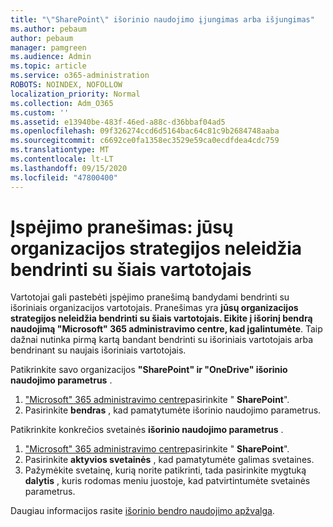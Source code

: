 ```yaml
---
title: "\"SharePoint\" išorinio naudojimo įjungimas arba išjungimas"
ms.author: pebaum
author: pebaum
manager: pamgreen
ms.audience: Admin
ms.topic: article
ms.service: o365-administration
ROBOTS: NOINDEX, NOFOLLOW
localization_priority: Normal
ms.collection: Adm_O365
ms.custom: ''
ms.assetid: e13940be-483f-46ed-a88c-d36bbaf04ad5
ms.openlocfilehash: 09f326274ccd6d5164bac64c81c9b2684748aaba
ms.sourcegitcommit: c6692ce0fa1358ec3529e59ca0ecdfdea4cdc759
ms.translationtype: MT
ms.contentlocale: lt-LT
ms.lasthandoff: 09/15/2020
ms.locfileid: "47800400"
---
```

# <a name="warning-message-your-organizations-policies-dont-allow-you-to-share-with-these-users"></a>Įspėjimo pranešimas: jūsų organizacijos strategijos neleidžia bendrinti su šiais vartotojais

Vartotojai gali pastebėti įspėjimo pranešimą bandydami bendrinti su išoriniais organizacijos vartotojais. Pranešimas yra **jūsų organizacijos strategijos neleidžia bendrinti su šiais vartotojais. Eikite į išorinį bendrą naudojimą "Microsoft" 365 administravimo centre, kad įgalintumėte**. Taip dažnai nutinka pirmą kartą bandant bendrinti su išoriniais vartotojais arba bendrinant su naujais išoriniais vartotojais.

Patikrinkite savo organizacijos **"SharePoint" ir "OneDrive" išorinio naudojimo parametrus** .

1. ["Microsoft" 365 administravimo centre](https://admin.microsoft.com/AdminPortal/Home#/homepage">https://admin.microsoft.com/)pasirinkite " **SharePoint**".
3. Pasirinkite **bendras** , kad pamatytumėte išorinio naudojimo parametrus.

Patikrinkite konkrečios svetainės **išorinio naudojimo parametrus** .

1. ["Microsoft" 365 administravimo centre](https://admin.microsoft.com/AdminPortal/Home#/homepage">https://admin.microsoft.com/)pasirinkite " **SharePoint**".
2. Pasirinkite **aktyvios svetainės** , kad pamatytumėte galimas svetaines.
3. Pažymėkite svetainę, kurią norite patikrinti, tada pasirinkite mygtuką **dalytis** , kuris rodomas meniu juostoje, kad patvirtintumėte svetainės parametrus.

Daugiau informacijos rasite [išorinio bendro naudojimo apžvalga](https://docs.microsoft.com/sharepoint/external-sharing-overview).